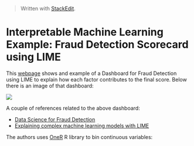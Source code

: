 > Written with [StackEdit](https://stackedit.io/).

# Interpretable Machine Learning Example: Fraud Detection Scorecard using LIME

This [webpage](https://shiring.shinyapps.io/fraud_example_dashboard/#section-test-case-result) shows and example of a Dashboard for Fraud Detection using LIME to explain how each factor contributes to the final score. Below there is an image of that dashboard:

![](https://github.com/markeyser/Data-Science-Cookbook/blob/master/imgs/Fraud-Detection-Dashboard-LIME.png?raw=true)

A couple of references related to the above dashboard:

- [Data Science for Fraud Detection](https://blog.codecentric.de/en/2017/09/data-science-fraud-detection/ "Data Science for Fraud Detection")
- [Explaining complex machine learning models with LIME](https://shiring.github.io/machine_learning/2017/04/23/lime)

The authors uses [OneR](https://cran.r-project.org/web/packages/OneR/OneR.pdf) R library to bin continuous variables:

![]()











<!--stackedit_data:
eyJoaXN0b3J5IjpbLTE4MjgzODMxNzksLTE1NjAzMDEwMDksOD
E4MzgxODI2LC0yMDA1MTk3MzZdfQ==
-->